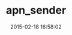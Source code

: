 ---
layout: post
title:  "apn_sender"
repo:   "arthurnn/apn_sender"
date:   2015-02-18 16:58:02
gemurl: http://github.com/arthurnn/apn_sender
---